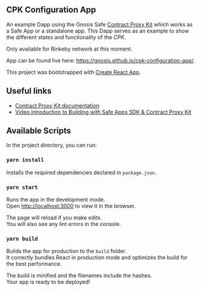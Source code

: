 ## CPK Configuration App

An example Dapp using the Gnosis Safe [Contract Proxy Kit](https://github.com/gnosis/contract-proxy-kit) which works as a Safe App or a standalone app. This Dapp serves as an example to show the different states and functionality of the *CPK*.

Only available for Rinkeby network at this moment.

App can be found live here: https://gnosis.github.io/cpk-configuration-app/.

This project was bootstrapped with [Create React App](https://github.com/facebook/create-react-app).

## Useful links

- [Contract Proxy Kit documentation](https://github.com/gnosis/contract-proxy-kit)
- [Video introduction to Building with Safe Apps SDK & Contract Proxy Kit](https://www.youtube.com/watch?v=YGw8WfBw5OI)

## Available Scripts

In the project directory, you can run:

### `yarn install`

Installs the required dependencies declared in `package.json`.

### `yarn start`

Runs the app in the development mode.<br />
Open [http://localhost:3000](http://localhost:3000) to view it in the browser.

The page will reload if you make edits.<br />
You will also see any lint errors in the console.

### `yarn build`

Builds the app for production to the `build` folder.<br />
It correctly bundles React in production mode and optimizes the build for the best performance.

The build is minified and the filenames include the hashes.<br />
Your app is ready to be deployed!
